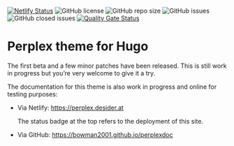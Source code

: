 [![Netlify Status](https://api.netlify.com/api/v1/badges/6594a2dd-776a-40a0-a6c5-7ea2dc7c664e/deploy-status)](https://app.netlify.com/sites/zen-bhaskara-590b05/deploys)
![GitHub license](https://img.shields.io/github/license/bowman2001/perplex)
![GitHub repo size](https://img.shields.io/github/repo-size/bowman2001/perplex)
![GitHub issues](https://img.shields.io/github/issues/bowman2001/perplex)
![GitHub closed issues](https://img.shields.io/github/issues-closed/bowman2001/perplex?color=green)
[![Quality Gate Status](https://sonarcloud.io/api/project_badges/measure?project=bowman2001_perplex&metric=alert_status)](https://sonarcloud.io/summary/new_code?id=bowman2001_perplex)

# Perplex theme for Hugo

The first beta and a few minor patches have been released. This is still work in progress but you’re very welcome to give it a try.

The documentation for this theme is also work in progress and online for testing purposes:

- Via Netlify: <https://perplex.desider.at>
  
  The status badge at the top refers to the deployment of this site.

- Via GitHub: <https://bowman2001.github.io/perplexdoc>
